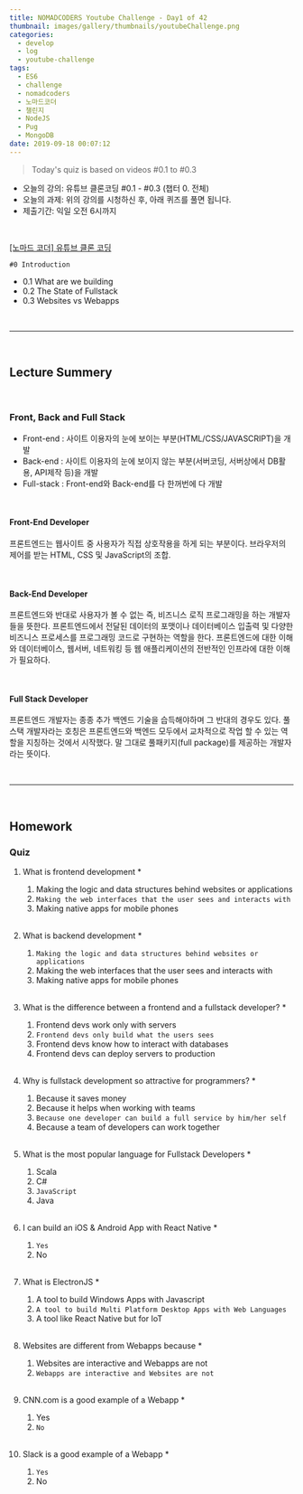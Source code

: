 ```yaml
---
title: NOMADCODERS Youtube Challenge - Day1 of 42
thumbnail: images/gallery/thumbnails/youtubeChallenge.png
categories:
  - develop
  - log
  - youtube-challenge
tags:
  - ES6
  - challenge
  - nomadcoders
  - 노마드코더
  - 챌린지
  - NodeJS
  - Pug
  - MongoDB
date: 2019-09-18 00:07:12
---
```



> Today's quiz is based on videos #0.1 to #0.3 

- 오늘의 강의: 유튜브 클론코딩 #0.1 - #0.3 (챕터 0. 전체)
- 오늘의 과제: 위의 강의를 시청하신 후, 아래 퀴즈를 풀면 됩니다.  
- 제출기간: 익일 오전 6시까지

<br/>

[[노마드 코더] 유튜브 클론 코딩](https://academy.nomadcoders.co/courses/enrolled/435438)

`#0 Introduction`
- 0.1 What are we building 
- 0.2 The State of Fullstack 
- 0.3 Websites vs Webapps 

<br/>
<!-- more -->

---

<br/>

## Lecture Summery

<br/>

### Front, Back and Full Stack
- Front-end : 사이트 이용자의 눈에 보이는 부분(HTML/CSS/JAVASCRIPT)을 개발
- Back-end : 사이트 이용자의 눈에 보이지 않는 부분(서버코딩, 서버상에서 DB활용, API제작 등)을 개발
- Full-stack : Front-end와 Back-end를 다 한꺼번에 다 개발

<br/>

#### Front-End Developer
프론트엔드는 웹사이트 중 사용자가 직접 상호작용을 하게 되는 부분이다. 
브라우저의 제어를 받는 HTML, CSS 및 JavaScript의 조합.

<br/>

#### Back-End Developer
프론트엔드와 반대로 사용자가 볼 수 없는 즉, 비즈니스 로직 프로그래밍을 하는 개발자들을 뜻한다. 
프론트엔드에서 전달된 데이터의 포맷이나 데이터베이스 입출력 및 다양한 비즈니스 프로세스를 프로그래밍 코드로 구현하는 역할을 한다. 
프론트엔드에 대한 이해와 데이터베이스, 웹서버, 네트워킹 등 웹 애플리케이션의 전반적인 인프라에 대한 이해가 필요하다.

<br/>

#### Full Stack Developer
프론트엔드 개발자는 종종 추가 백엔드 기술을 습득해야하며 그 반대의 경우도 있다. 
풀스택 개발자라는 호칭은 프론트엔드와 백엔드 모두에서 교차적으로 작업 할 수 있는 역할을 지칭하는 것에서 시작했다. 
말 그대로 풀패키지(full package)를 제공하는 개발자라는 뜻이다.

<br/>

---

<br/>

## Homework 

### Quiz

1. What is frontend development *   

    1) Making the logic and data structures behind websites or applications   
    2) `Making the web interfaces that the user sees and interacts with`   
    3) Making native apps for mobile phones   
    
    <br/>
    
2. What is backend development *   

    1) `Making the logic and data structures behind websites or applications`   
    2) Making the web interfaces that the user sees and interacts with   
    3) Making native apps for mobile phones   
    
    <br/>
     
3. What is the difference between a frontend and a fullstack developer? *   

    1) Frontend devs work only with servers   
    2) `Frontend devs only build what the users sees`   
    3) Frontend devs know how to interact with databases   
    4) Frontend devs can deploy servers to production   
    
    <br/>
     
4. Why is fullstack development so attractive for programmers? *   

    1) Because it saves money   
    2) Because it helps when working with teams   
    3) `Because one developer can build a full service by him/her self`   
    4) Because a team of developers can work together   
     
    <br/>
    
5. What is the most popular language for Fullstack Developers *   

    1) Scala   
    2) C#   
    3) `JavaScript`   
    4) Java   
    
    <br/>
     
6. I can build an iOS & Android App with React Native *   

    1) `Yes`   
    2) No   
    
    <br/>
     
7. What is ElectronJS *   

    1) A tool to build Windows Apps with Javascript   
    2) `A tool to build Multi Platform Desktop Apps with Web Languages`   
    3) A tool like React Native but for IoT   
    
    <br/>
 
8. Websites are different from Webapps because *   

    1) Websites are interactive and Webapps are not   
    2) `Webapps are interactive and Websites are not`   
    
    <br/>
 
9. CNN.com is a good example of a Webapp *   

    1) Yes   
    2) `No`   
    
    <br/>
 
10. Slack is a good example of a Webapp *   

    1) `Yes`   
    2) No   


